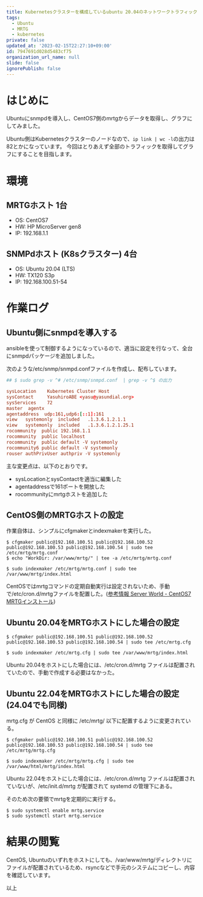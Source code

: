 ```yaml
---
title: Kubernetesクラスターを構成しているubuntu 20.04のネットワークトラフィックをMRTGでグラフにする
tags:
  - Ubuntu
  - MRTG
  - kubernetes
private: false
updated_at: '2023-02-15T22:27:10+09:00'
id: 7947691d028d5483cf75
organization_url_name: null
slide: false
ignorePublish: false
---
```

# はじめに

Ubuntuにsnmpdを導入し、CentOS7側のmrtgからデータを取得し、グラフにしてみました。

Ubuntu側はKubernetesクラスターのノードなので、``ip link | wc -l``の出力は82とかになっています。
今回はとりあえず全部のトラフィックを取得してグラフにすることを目指します。

# 環境

## MRTGホスト 1台

* OS: CentOS7
* HW: HP MicroServer gen8
* IP: 192.168.1.1

## SNMPdホスト (K8sクラスター) 4台

* OS: Ubuntu 20.04 (LTS)
* HW: TX120 S3p
* IP: 192.168.100.51-54

# 作業ログ

## Ubuntu側にsnmpdを導入する

ansibleを使って制御するようになっているので、適当に設定を行なって、全台にsnmpdパッケージを追加しました。

次のような/etc/snmp/snmpd.confファイルを作成し、配布しています。

```text:/etc/snmp/snmpd.conf
## $ sudo grep -v ^# /etc/snmp/snmpd.conf  | grep -v ^$ の出力

sysLocation    Kubernetes Cluster Host
sysContact     YasuhiroABE <yasu@yasundial.org>
sysServices    72
master  agentx
agentaddress  udp:161,udp6:[::1]:161
view   systemonly  included   .1.3.6.1.2.1.1
view   systemonly  included   .1.3.6.1.2.1.25.1
rocommunity  public 192.168.1.1
rocommunity  public localhost
rocommunity  public default -V systemonly
rocommunity6 public default -V systemonly
rouser authPrivUser authpriv -V systemonly
```
主な変更点は、以下のとおりです。

* sysLocationとsysContactを適当に編集した
* agentaddressで161ポートを開放した
* rocommunityにmrtgホストを追加した

## CentOS側のMRTGホストの設定

作業自体は、シンプルにcfgmakerとindexmakerを実行した。

```bash:mrtgの基本的な設定
$ cfgmaker public@192.168.100.51 public@192.168.100.52 public@192.168.100.53 public@192.168.100.54 | sudo tee /etc/mrtg/mrtg.conf
$ echo "WorkDir: /var/www/mrtg/" | tee -a /etc/mrtg/mrtg.conf

$ sudo indexmaker /etc/mrtg/mrtg.conf | sudo tee /var/www/mrtg/index.html
```

CentOSではmrtgコマンドの定期自動実行は設定されないため、手動で/etc/cron.d/mrtgファイルを配置した。([参考情報 Server World - CentOS7 MRTGインストール](https://www.server-world.info/query?os=CentOS_7&p=mrtg)) 

## Ubuntu 20.04をMRTGホストにした場合の設定

```bash:mrtgの基本的な設定
$ cfgmaker public@192.168.100.51 public@192.168.100.52 public@192.168.100.53 public@192.168.100.54 | sudo tee /etc/mrtg.cfg

$ sudo indexmaker /etc/mrtg.cfg | sudo tee /var/www/mrtg/index.html
```
Ubuntu 20.04をホストにした場合には、/etc/cron.d/mrtg ファイルは配置されていたので、手動で作成する必要はなかった。

## Ubuntu 22.04をMRTGホストにした場合の設定 (24.04でも同様)

mrtg.cfg が CentOS と同様に /etc/mrtg/ 以下に配置するように変更されている。

```bash:mrtgの基本的な設定
$ cfgmaker public@192.168.100.51 public@192.168.100.52 public@192.168.100.53 public@192.168.100.54 | sudo tee /etc/mrtg/mrtg.cfg

$ sudo indexmaker /etc/mrtg/mrtg.cfg | sudo tee /var/www/html/mrtg/index.html
```
Ubuntu 22.04をホストにした場合には、/etc/cron.d/mrtg ファイルは配置されていないが、/etc/init.d/mrtg が配置されて systemd の管理下にある。

そのため次の要領でmrtgを定期的に実行する。

```bash:
$ sudo systemctl enable mrtg.service
$ sudo systemctl start mrtg.service
```

# 結果の閲覧

CentOS, Ubuntuのいずれをホストにしても、/var/www/mrtg/ディレクトリにファイルが配置されているため、rsyncなどで手元のシステムにコピーし、内容を確認しています。

以上
